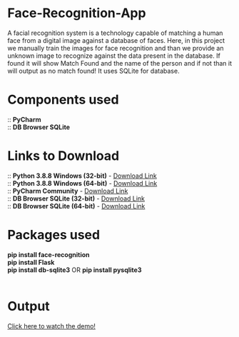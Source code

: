 # Face-Recognition-App
A facial recognition system is a technology capable of matching a human face from a digital image against a database of faces. Here, in this project we manually train the images for face recognition and than we provide an unknown image to recognize against the data present in the database. If found it will show Match Found and the name of the person and if not than it will output as no match found! It uses SQLite for database.

# Components used
:: <strong>PyCharm</strong></br>
:: <strong>DB Browser SQLite</strong></br>

# Links to Download 
:: <strong>Python 3.8.8 Windows (32-bit)</strong> - <a href="https://www.python.org/ftp/python/3.8.8/python-3.8.8.exe" target="_blank">Download Link</a></br>
:: <strong>Python 3.8.8 Windows (64-bit)</strong> - <a href="https://www.python.org/ftp/python/3.8.8/python-3.8.8-amd64.exe" target="_blank">Download Link</a></br>
:: <strong>PyCharm Community</strong> - <a href="https://www.jetbrains.com/pycharm/download/download-thanks.html?platform=windows&code=PCC" target="_blank">Download Link</a></br>
:: <strong>DB Browser SQLite (32-bit)</strong> - <a href="https://github.com/sqlitebrowser/sqlitebrowser/releases/download/v3.12.1/DB.Browser.for.SQLite-3.12.1-win32-v2.msi" target="_blank">Download Link</a></br>
:: <strong>DB Browser SQLite (64-bit)</strong> - <a href="https://github.com/sqlitebrowser/sqlitebrowser/releases/download/v3.12.1/DB.Browser.for.SQLite-3.12.1-win64-v2.msi" target="_blank">Download Link</a>

# Packages used
<strong>pip install face-recognition</strong></br>
<strong>pip install Flask</strong></br>
<strong>pip install db-sqlite3</strong> OR <strong>pip install pysqlite3</strong></br></br>

# Output
<a href="https://drive.google.com/file/d/1KkJrcg-ZnfpEeVuIxeSCFOWL8A1go46b/view?usp=sharing" target="_blank" title="Face-Recognition-App-Demo">Click here to watch the demo!</a>